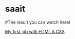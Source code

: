 # saait

#The result you can watch here!


[My first job with HTML & CSS](http://127.0.0.1:5500/LABAAA!/index.html).
